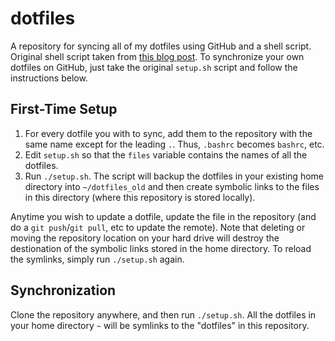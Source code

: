 # dotfiles
A repository for syncing all of my dotfiles using GitHub and a shell script. Original shell script taken from [this blog post](https://blog.smalleycreative.com/tutorials/using-git-and-github-to-manage-your-dotfiles/). To synchronize your own dotfiles on GitHub, just take the original `setup.sh` script and follow the instructions below.

## First-Time Setup

 1. For every dotfile you with to sync, add them to the repository with the same name except for the leading `.`. Thus, `.bashrc` becomes `bashrc`, etc.
 2. Edit `setup.sh` so that the `files` variable contains the names of all the dotfiles.
 3. Run `./setup.sh`. The script will backup the dotfiles in your existing home directory into `~/dotfiles_old` and then create symbolic links to the files in this directory (where this repository is stored locally).

Anytime you wish to update a dotfile, update the file in the repository (and do a `git push`/`git pull`, etc to update the remote). Note that deleting or moving the repository location on your hard drive will destroy the destionation of the symbolic links stored in the home directory. To reload the symlinks, simply run `./setup.sh` again.

## Synchronization

Clone the repository anywhere, and then run `./setup.sh`. All the dotfiles in your home directory `~` will be symlinks to the "dotfiles" in this repository.